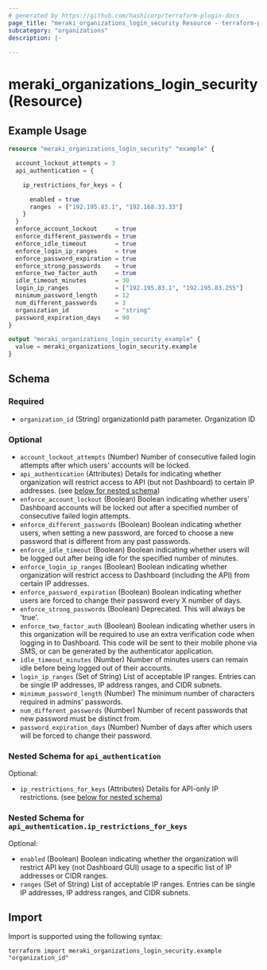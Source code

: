```yaml
---
# generated by https://github.com/hashicorp/terraform-plugin-docs
page_title: "meraki_organizations_login_security Resource - terraform-provider-meraki"
subcategory: "organizations"
description: |-
  
---
```


# meraki_organizations_login_security (Resource)



## Example Usage

```terraform
resource "meraki_organizations_login_security" "example" {

  account_lockout_attempts = 3
  api_authentication = {

    ip_restrictions_for_keys = {

      enabled = true
      ranges  = ["192.195.83.1", "192.168.33.33"]
    }
  }
  enforce_account_lockout     = true
  enforce_different_passwords = true
  enforce_idle_timeout        = true
  enforce_login_ip_ranges     = true
  enforce_password_expiration = true
  enforce_strong_passwords    = true
  enforce_two_factor_auth     = true
  idle_timeout_minutes        = 30
  login_ip_ranges             = ["192.195.83.1", "192.195.83.255"]
  minimum_password_length     = 12
  num_different_passwords     = 3
  organization_id             = "string"
  password_expiration_days    = 90
}

output "meraki_organizations_login_security_example" {
  value = meraki_organizations_login_security.example
}
```

<!-- schema generated by tfplugindocs -->
## Schema

### Required

- `organization_id` (String) organizationId path parameter. Organization ID

### Optional

- `account_lockout_attempts` (Number) Number of consecutive failed login attempts after which users' accounts will be locked.
- `api_authentication` (Attributes) Details for indicating whether organization will restrict access to API (but not Dashboard) to certain IP addresses. (see [below for nested schema](#nestedatt--api_authentication))
- `enforce_account_lockout` (Boolean) Boolean indicating whether users' Dashboard accounts will be locked out after a specified number of consecutive failed login attempts.
- `enforce_different_passwords` (Boolean) Boolean indicating whether users, when setting a new password, are forced to choose a new password that is different from any past passwords.
- `enforce_idle_timeout` (Boolean) Boolean indicating whether users will be logged out after being idle for the specified number of minutes.
- `enforce_login_ip_ranges` (Boolean) Boolean indicating whether organization will restrict access to Dashboard (including the API) from certain IP addresses.
- `enforce_password_expiration` (Boolean) Boolean indicating whether users are forced to change their password every X number of days.
- `enforce_strong_passwords` (Boolean) Deprecated. This will always be 'true'.
- `enforce_two_factor_auth` (Boolean) Boolean indicating whether users in this organization will be required to use an extra verification code when logging in to Dashboard. This code will be sent to their mobile phone via SMS, or can be generated by the authenticator application.
- `idle_timeout_minutes` (Number) Number of minutes users can remain idle before being logged out of their accounts.
- `login_ip_ranges` (Set of String) List of acceptable IP ranges. Entries can be single IP addresses, IP address ranges, and CIDR subnets.
- `minimum_password_length` (Number) The minimum number of characters required in admins' passwords.
- `num_different_passwords` (Number) Number of recent passwords that new password must be distinct from.
- `password_expiration_days` (Number) Number of days after which users will be forced to change their password.

<a id="nestedatt--api_authentication"></a>
### Nested Schema for `api_authentication`

Optional:

- `ip_restrictions_for_keys` (Attributes) Details for API-only IP restrictions. (see [below for nested schema](#nestedatt--api_authentication--ip_restrictions_for_keys))

<a id="nestedatt--api_authentication--ip_restrictions_for_keys"></a>
### Nested Schema for `api_authentication.ip_restrictions_for_keys`

Optional:

- `enabled` (Boolean) Boolean indicating whether the organization will restrict API key (not Dashboard GUI) usage to a specific list of IP addresses or CIDR ranges.
- `ranges` (Set of String) List of acceptable IP ranges. Entries can be single IP addresses, IP address ranges, and CIDR subnets.

## Import

Import is supported using the following syntax:

```shell
terraform import meraki_organizations_login_security.example "organization_id"
```
